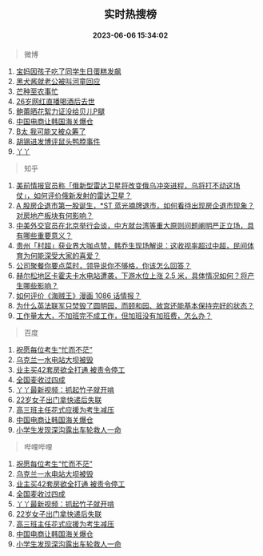 <div align="center"><h2>实时热搜榜</h2><h4>2023-06-06 15:34:02</h4></div>

> 微博  

1. [宝妈因孩子吃了同学生日蛋糕发飙](https://s.weibo.com/weibo?q=%23%E5%AE%9D%E5%A6%88%E5%9B%A0%E5%AD%A9%E5%AD%90%E5%90%83%E4%BA%86%E5%90%8C%E5%AD%A6%E7%94%9F%E6%97%A5%E8%9B%8B%E7%B3%95%E5%8F%91%E9%A3%99%23&t=31&band_rank=1&Refer=top)<br />
2. [黑犬酱就老公被叫河童回应](https://s.weibo.com/weibo?q=%23%E9%BB%91%E7%8A%AC%E9%85%B1%E5%B0%B1%E8%80%81%E5%85%AC%E8%A2%AB%E5%8F%AB%E6%B2%B3%E7%AB%A5%E5%9B%9E%E5%BA%94%23&t=31&band_rank=2&Refer=top)<br />
3. [芒种至农事忙](https://s.weibo.com/weibo?q=%23%E8%8A%92%E7%A7%8D%E8%87%B3%E5%86%9C%E4%BA%8B%E5%BF%99%23&t=31&band_rank=3&Refer=top)<br />
4. [26岁网红直播喝酒后去世](https://s.weibo.com/weibo?q=%2326%E5%B2%81%E7%BD%91%E7%BA%A2%E7%9B%B4%E6%92%AD%E5%96%9D%E9%85%92%E5%90%8E%E5%8E%BB%E4%B8%96%23&t=31&band_rank=4&Refer=top)<br />
5. [鲍蕾晒花絮力证没给贝儿P腿](https://s.weibo.com/weibo?q=%23%E9%B2%8D%E8%95%BE%E6%99%92%E8%8A%B1%E7%B5%AE%E5%8A%9B%E8%AF%81%E6%B2%A1%E7%BB%99%E8%B4%9D%E5%84%BFP%E8%85%BF%23&t=31&band_rank=5&Refer=top)<br />
6. [中国电商让韩国海关爆仓](https://s.weibo.com/weibo?q=%23%E4%B8%AD%E5%9B%BD%E7%94%B5%E5%95%86%E8%AE%A9%E9%9F%A9%E5%9B%BD%E6%B5%B7%E5%85%B3%E7%88%86%E4%BB%93%23&t=31&band_rank=6&Refer=top)<br />
7. [B太 我可能又被众筹了](https://s.weibo.com/weibo?q=B%E5%A4%AA%20%E6%88%91%E5%8F%AF%E8%83%BD%E5%8F%88%E8%A2%AB%E4%BC%97%E7%AD%B9%E4%BA%86&t=31&band_rank=7&Refer=top)<br />
8. [胡锡进发博评鼠头鸭脖事件](https://s.weibo.com/weibo?q=%E8%83%A1%E9%94%A1%E8%BF%9B%E5%8F%91%E5%8D%9A%E8%AF%84%E9%BC%A0%E5%A4%B4%E9%B8%AD%E8%84%96%E4%BA%8B%E4%BB%B6&t=31&band_rank=8&Refer=top)<br />
9. [丫丫](https://s.weibo.com/weibo?q=%E4%B8%AB%E4%B8%AB&t=31&band_rank=9&Refer=top)<br />

> 知乎  

1. [美前情报官员称「俄新型雷达卫星将改变俄乌冲突进程，乌将打不动这场仗」，如何评价俄新发射的雷达卫星？](https://www.zhihu.com/question/604952577)<br />
2. [A 股房企退市第一股诞生，*ST 蓝光摘牌退市，如何看待出现房企退市现象？对房地产板块有何影响？](https://www.zhihu.com/question/605031357)<br />
3. [中美外交官员在北京举行会谈，中方就台湾等重大原则问题阐明严正立场，具有哪些重要意义？](https://www.zhihu.com/question/605018467)<br />
4. [贵州「村超」获业界大咖点赞，韩乔生现场解说：这收视率超过中超，民间体育为何能深受大家的喜爱？](https://www.zhihu.com/question/604895219)<br />
5. [公司聚餐你要点菜时，领导说你不够格，你该怎么回答？](https://www.zhihu.com/question/604650772)<br />
6. [赫尔松地区卡霍夫卡水电站遭袭，下游水位上涨 2.5 米，具体情况如何？将产生哪些影响？](https://www.zhihu.com/question/605052835)<br />
7. [如何评价《海贼王》漫画 1086 话情报？](https://www.zhihu.com/question/604874013)<br />
8. [为什么英法联军只焚毁了圆明园，而颐和园、故宫还能基本保持完好的状态？](https://www.zhihu.com/question/20734710)<br />
9. [工作量太大，不加班完不成工作，但加班没有加班费，怎么办？](https://www.zhihu.com/question/604167809)<br />

> 百度  

1. [祝愿每位考生“忙而不茫”](https://www.baidu.com/s?wd=%E7%A5%9D%E6%84%BF%E6%AF%8F%E4%BD%8D%E8%80%83%E7%94%9F%E2%80%9C%E5%BF%99%E8%80%8C%E4%B8%8D%E8%8C%AB%E2%80%9D&sa=fyb_news&rsv_dl=fyb_news)<br />
2. [乌克兰一水电站大坝被毁](https://www.baidu.com/s?wd=%E4%B9%8C%E5%85%8B%E5%85%B0%E4%B8%80%E6%B0%B4%E7%94%B5%E7%AB%99%E5%A4%A7%E5%9D%9D%E8%A2%AB%E6%AF%81&sa=fyb_news&rsv_dl=fyb_news)<br />
3. [业主买42套房欲全打通 被责令停工](https://www.baidu.com/s?wd=%E4%B8%9A%E4%B8%BB%E4%B9%B042%E5%A5%97%E6%88%BF%E6%AC%B2%E5%85%A8%E6%89%93%E9%80%9A+%E8%A2%AB%E8%B4%A3%E4%BB%A4%E5%81%9C%E5%B7%A5&sa=fyb_news&rsv_dl=fyb_news)<br />
4. [全国麦收过四成](https://www.baidu.com/s?wd=%E5%85%A8%E5%9B%BD%E9%BA%A6%E6%94%B6%E8%BF%87%E5%9B%9B%E6%88%90&sa=fyb_news&rsv_dl=fyb_news)<br />
5. [丫丫最新视频：抓起竹子就开啃](https://www.baidu.com/s?wd=%E4%B8%AB%E4%B8%AB%E6%9C%80%E6%96%B0%E8%A7%86%E9%A2%91%EF%BC%9A%E6%8A%93%E8%B5%B7%E7%AB%B9%E5%AD%90%E5%B0%B1%E5%BC%80%E5%95%83&sa=fyb_news&rsv_dl=fyb_news)<br />
6. [22岁女子出门拿快递后失联](https://www.baidu.com/s?wd=22%E5%B2%81%E5%A5%B3%E5%AD%90%E5%87%BA%E9%97%A8%E6%8B%BF%E5%BF%AB%E9%80%92%E5%90%8E%E5%A4%B1%E8%81%94&sa=fyb_news&rsv_dl=fyb_news)<br />
7. [高三班主任花式应援为考生减压](https://www.baidu.com/s?wd=%E9%AB%98%E4%B8%89%E7%8F%AD%E4%B8%BB%E4%BB%BB%E8%8A%B1%E5%BC%8F%E5%BA%94%E6%8F%B4%E4%B8%BA%E8%80%83%E7%94%9F%E5%87%8F%E5%8E%8B&sa=fyb_news&rsv_dl=fyb_news)<br />
8. [中国电商让韩国海关爆仓](https://www.baidu.com/s?wd=%E4%B8%AD%E5%9B%BD%E7%94%B5%E5%95%86%E8%AE%A9%E9%9F%A9%E5%9B%BD%E6%B5%B7%E5%85%B3%E7%88%86%E4%BB%93&sa=fyb_news&rsv_dl=fyb_news)<br />
9. [小学生发现深沟露出车轮救人一命](https://www.baidu.com/s?wd=%E5%B0%8F%E5%AD%A6%E7%94%9F%E5%8F%91%E7%8E%B0%E6%B7%B1%E6%B2%9F%E9%9C%B2%E5%87%BA%E8%BD%A6%E8%BD%AE%E6%95%91%E4%BA%BA%E4%B8%80%E5%91%BD&sa=fyb_news&rsv_dl=fyb_news)<br />

> 哔哩哔哩  

1. [祝愿每位考生“忙而不茫”](https://www.baidu.com/s?wd=%E7%A5%9D%E6%84%BF%E6%AF%8F%E4%BD%8D%E8%80%83%E7%94%9F%E2%80%9C%E5%BF%99%E8%80%8C%E4%B8%8D%E8%8C%AB%E2%80%9D&sa=fyb_news&rsv_dl=fyb_news)<br />
2. [乌克兰一水电站大坝被毁](https://www.baidu.com/s?wd=%E4%B9%8C%E5%85%8B%E5%85%B0%E4%B8%80%E6%B0%B4%E7%94%B5%E7%AB%99%E5%A4%A7%E5%9D%9D%E8%A2%AB%E6%AF%81&sa=fyb_news&rsv_dl=fyb_news)<br />
3. [业主买42套房欲全打通 被责令停工](https://www.baidu.com/s?wd=%E4%B8%9A%E4%B8%BB%E4%B9%B042%E5%A5%97%E6%88%BF%E6%AC%B2%E5%85%A8%E6%89%93%E9%80%9A+%E8%A2%AB%E8%B4%A3%E4%BB%A4%E5%81%9C%E5%B7%A5&sa=fyb_news&rsv_dl=fyb_news)<br />
4. [全国麦收过四成](https://www.baidu.com/s?wd=%E5%85%A8%E5%9B%BD%E9%BA%A6%E6%94%B6%E8%BF%87%E5%9B%9B%E6%88%90&sa=fyb_news&rsv_dl=fyb_news)<br />
5. [丫丫最新视频：抓起竹子就开啃](https://www.baidu.com/s?wd=%E4%B8%AB%E4%B8%AB%E6%9C%80%E6%96%B0%E8%A7%86%E9%A2%91%EF%BC%9A%E6%8A%93%E8%B5%B7%E7%AB%B9%E5%AD%90%E5%B0%B1%E5%BC%80%E5%95%83&sa=fyb_news&rsv_dl=fyb_news)<br />
6. [22岁女子出门拿快递后失联](https://www.baidu.com/s?wd=22%E5%B2%81%E5%A5%B3%E5%AD%90%E5%87%BA%E9%97%A8%E6%8B%BF%E5%BF%AB%E9%80%92%E5%90%8E%E5%A4%B1%E8%81%94&sa=fyb_news&rsv_dl=fyb_news)<br />
7. [高三班主任花式应援为考生减压](https://www.baidu.com/s?wd=%E9%AB%98%E4%B8%89%E7%8F%AD%E4%B8%BB%E4%BB%BB%E8%8A%B1%E5%BC%8F%E5%BA%94%E6%8F%B4%E4%B8%BA%E8%80%83%E7%94%9F%E5%87%8F%E5%8E%8B&sa=fyb_news&rsv_dl=fyb_news)<br />
8. [中国电商让韩国海关爆仓](https://www.baidu.com/s?wd=%E4%B8%AD%E5%9B%BD%E7%94%B5%E5%95%86%E8%AE%A9%E9%9F%A9%E5%9B%BD%E6%B5%B7%E5%85%B3%E7%88%86%E4%BB%93&sa=fyb_news&rsv_dl=fyb_news)<br />
9. [小学生发现深沟露出车轮救人一命](https://www.baidu.com/s?wd=%E5%B0%8F%E5%AD%A6%E7%94%9F%E5%8F%91%E7%8E%B0%E6%B7%B1%E6%B2%9F%E9%9C%B2%E5%87%BA%E8%BD%A6%E8%BD%AE%E6%95%91%E4%BA%BA%E4%B8%80%E5%91%BD&sa=fyb_news&rsv_dl=fyb_news)<br />
